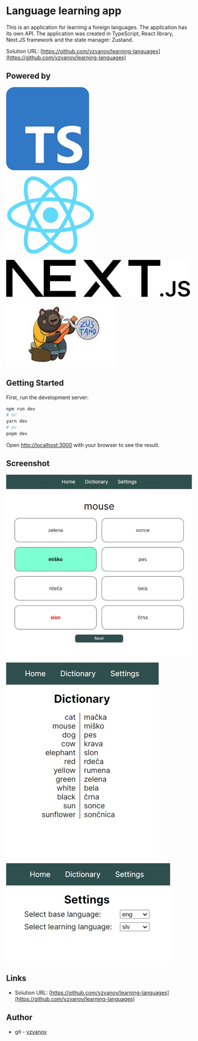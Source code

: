 # Language learning app

This is an application for learning a foreign languages. The application has its own API.
The application was created in TypeScript, React library, Next.JS framework and the state manager: Zustand.

Solution URL: [https://github.com/vzvanov/learning-languages](https://github.com/vzvanov/learning-languages)

## Powered by

[![TypeSript](/assets/images/ts.png)](https://www.typescriptlang.org/ "TypeSript")

[![React](/assets/images/react.png)](https://react.dev/ "React")

[![NEXT.js](/assets/images/next-js.png)](https://nextjs.org/ "NEXT.js")

[![Zustand](/assets/images/zustand.jpeg)](https://docs.pmnd.rs/zustand/getting-started/introduction "Zustand")

## Getting Started

First, run the development server:

```bash
npm run dev
# or
yarn dev
# or
pnpm dev
```

Open [http://localhost:3000](http://localhost:3000) with your browser to see the result.

## Screenshot

![home](/assets/images/img01.jpg "home")

![dictionary](/assets/images/img02.jpg "dictionary")

![settings](/assets/images/img03.jpg "settings")

## Links

- Solution URL: [https://github.com/vzvanov/learning-languages](https://github.com/vzvanov/learning-languages)

## Author

- git - [vzvanov](https://github.com/vzvanov)
